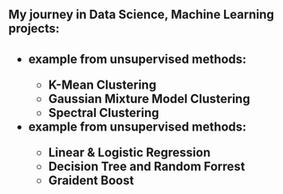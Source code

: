 <h2>My journey in Data Science, Machine Learning projects:<h2>
  <ul>
    <li>example from unsupervised methods:</li>
    <ul>
      <li>K-Mean Clustering</li>
      <li>Gaussian Mixture Model Clustering</li>
      <li>Spectral Clustering</li>
    </ul>
    <li>example from unsupervised methods:</li>
    <ul>
      <li>Linear & Logistic Regression</li>
      <li>Decision Tree and Random Forrest</li>
      <li>Graident Boost</li>
    </ul>

</ul>
